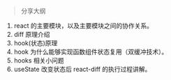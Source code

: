 > 分享大纲

1.  react 的主要模块，以及主要模块之间的协作关系。
2.  diff 原理介绍
3.  hook(状态)原理
4.  hook 为什么能够实现函数组件状态复用（双缓冲技术）。
5.  hooks 相关小问题
6.  useState 改变状态后 react-diff 的执行过程讲解。
